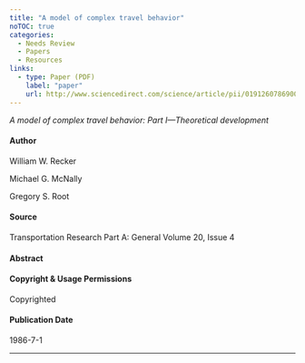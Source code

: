 ```yaml
---
title: "A model of complex travel behavior"
noTOC: true
categories:
  - Needs Review
  - Papers
  - Resources
links:
  - type: Paper (PDF)
    label: "paper"
    url: http://www.sciencedirect.com/science/article/pii/0191260786900890
---
```



*A model of complex travel behavior: Part I—Theoretical development*

#### Author

William W. Recker

Michael G. McNally

Gregory S. Root

#### Source

Transportation Research Part A: General
Volume 20, Issue 4

#### Abstract

#### Copyright & Usage Permissions

Copyrighted

#### Publication Date

1986-7-1

------------------------------------------------------------------------



